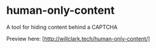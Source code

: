 # human-only-content
A tool for hiding content behind a CAPTCHA

Preview here: [http://willclark.tech/human-only-content/]
